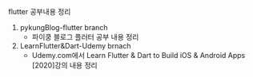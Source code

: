 flutter 공부내용 정리
1. pykungBlog-flutter branch
   - 파이쿵 블로그 플러터 공부 내용 정리
2. LearnFlutter&Dart-Udemy brnach
   - Udemy.com에서 Learn Flutter & Dart to Build iOS & Android Apps [2020]강의 내용 정리